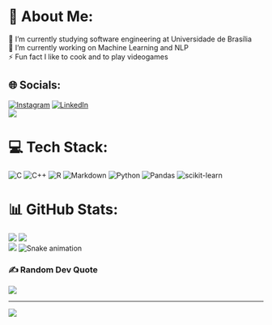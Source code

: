 # 💫 About Me:
🌱 I’m currently studying software engineering at Universidade de Brasília <br> 🔭 I’m currently working on Machine Learning and NLP<br>⚡ Fun fact I like to cook and to play videogames


## 🌐 Socials:
[![Instagram](https://img.shields.io/badge/Instagram-%23E4405F.svg?logo=Instagram&logoColor=white)](https://instagram.com/dartmol203) [![LinkedIn](https://img.shields.io/badge/LinkedIn-%230077B5.svg?logo=linkedin&logoColor=white)](https://linkedin.com/in/andré-corrêa-da-silva-6b43671b9) <br/>
<a href = "mailto:andre.correa.silva203@gmail.com"><img src="https://img.shields.io/badge/-Gmail-%23333?style=for-the-badge&logo=gmail&logoColor=white" target="_blank"></a>

# 💻 Tech Stack:
![C](https://img.shields.io/badge/c-%2300599C.svg?style=for-the-badge&logo=c&logoColor=white) ![C++](https://img.shields.io/badge/c++-%2300599C.svg?style=for-the-badge&logo=c%2B%2B&logoColor=white) ![R](https://img.shields.io/badge/r-%23276DC3.svg?style=for-the-badge&logo=r&logoColor=white) ![Markdown](https://img.shields.io/badge/markdown-%23000000.svg?style=for-the-badge&logo=markdown&logoColor=white) ![Python](https://img.shields.io/badge/python-3670A0?style=for-the-badge&logo=python&logoColor=ffdd54) ![Pandas](https://img.shields.io/badge/pandas-%23150458.svg?style=for-the-badge&logo=pandas&logoColor=white) ![scikit-learn](https://img.shields.io/badge/scikit--learn-%23F7931E.svg?style=for-the-badge&logo=scikit-learn&logoColor=white)

# 📊 GitHub Stats:
![](https://github-readme-stats.vercel.app/api?username=dartmol203&theme=radical&hide_border=false&include_all_commits=false&count_private=false)
![](https://github-readme-streak-stats.herokuapp.com/?user=dartmol203&theme=radical&hide_border=false)<br/>
![](https://github-readme-stats.vercel.app/api/top-langs/?username=dartmol203&theme=radical&hide_border=false&include_all_commits=false&count_private=false&layout=compact)
![Snake animation](https://github.com/dartmol203/dartmol203/blob/output/github-contribution-grid-snake.svg)

### ✍️ Random Dev Quote
![](https://quotes-github-readme.vercel.app/api?type=horizontal&theme=radical)

---
[![](https://visitcount.itsvg.in/api?id=dartmol203&icon=0&color=8)](https://visitcount.itsvg.in)

<!-- Proudly created with GPRM ( https://gprm.itsvg.in ) -->
